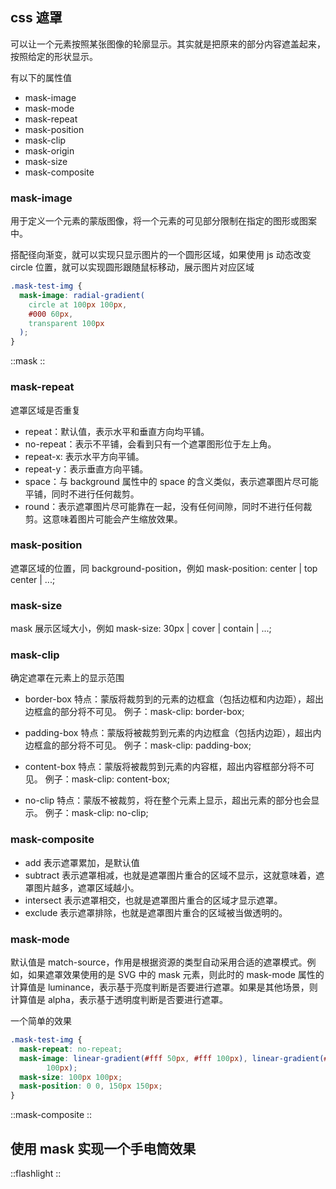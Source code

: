 ## css 遮罩

可以让一个元素按照某张图像的轮廓显示。其实就是把原来的部分内容遮盖起来，按照给定的形状显示。

有以下的属性值

- mask-image
- mask-mode
- mask-repeat
- mask-position
- mask-clip
- mask-origin
- mask-size
- mask-composite

### mask-image

用于定义一个元素的蒙版图像，将一个元素的可见部分限制在指定的图形或图案中。

搭配径向渐变，就可以实现只显示图片的一个圆形区域，如果使用 js 动态改变 circle 位置，就可以实现圆形跟随鼠标移动，展示图片对应区域

```css
.mask-test-img {
  mask-image: radial-gradient(
    circle at 100px 100px,
    #000 60px,
    transparent 100px
  );
}
```

::mask
::

### mask-repeat

遮罩区域是否重复

- repeat：默认值，表示水平和垂直方向均平铺。
- no-repeat：表示不平铺，会看到只有一个遮罩图形位于左上角。
- repeat-x: 表示水平方向平铺。
- repeat-y：表示垂直方向平铺。
- space：与 background 属性中的 space 的含义类似，表示遮罩图片尽可能平铺，同时不进行任何裁剪。
- round：表示遮罩图片尽可能靠在一起，没有任何间隙，同时不进行任何裁剪。这意味着图片可能会产生缩放效果。

### mask-position

遮罩区域的位置，同 background-position，例如 mask-position: center | top center | ...;

### mask-size

mask 展示区域大小，例如 mask-size: 30px | cover | contain | ...;

### mask-clip

确定遮罩在元素上的显示范围

- border-box
  特点：蒙版将裁剪到的元素的边框盒（包括边框和内边距），超出边框盒的部分将不可见。
  例子：mask-clip: border-box;

- padding-box
  特点：蒙版将被裁剪到元素的内边框盒（包括内边距），超出内边框盒的部分将不可见。
  例子：mask-clip: padding-box;

- content-box
  特点：蒙版将被裁剪到元素的内容框，超出内容框部分将不可见。
  例子：mask-clip: content-box;

- no-clip
  特点：蒙版不被裁剪，将在整个元素上显示，超出元素的部分也会显示。
  例子：mask-clip: no-clip;

### mask-composite

- add 表示遮罩累加，是默认值
- subtract 表示遮罩相减，也就是遮罩图片重合的区域不显示，这就意味着，遮罩图片越多，遮罩区域越小。
- intersect 表示遮罩相交，也就是遮罩图片重合的区域才显示遮罩。
- exclude 表示遮罩排除，也就是遮罩图片重合的区域被当做透明的。

### mask-mode

默认值是 match-source，作用是根据资源的类型自动采用合适的遮罩模式。例如，如果遮罩效果使用的是 SVG 中的 mask 元素，则此时的 mask-mode 属性的计算值是 luminance，表示基于亮度判断是否要进行遮罩。如果是其他场景，则计算值是 alpha，表示基于透明度判断是否要进行遮罩。

一个简单的效果

```css
.mask-test-img {
  mask-repeat: no-repeat;
  mask-image: linear-gradient(#fff 50px, #fff 100px), linear-gradient(#fff 50px, #fff
        100px);
  mask-size: 100px 100px;
  mask-position: 0 0, 150px 150px;
}
```

::mask-composite
::

## 使用 mask 实现一个手电筒效果

::flashlight
::
